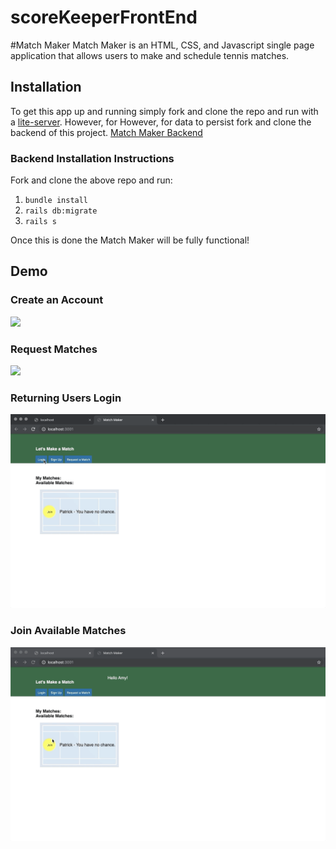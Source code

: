 # scoreKeeperFrontEnd

#Match Maker
Match Maker is an HTML, CSS, and Javascript single page application that allows users to make and schedule tennis matches. 

## Installation
To get this app up and running simply fork and clone the repo and run with a [lite-server](https://www.npmjs.com/package/light-server). However, for However, for data to persist fork and clone the backend of this project. [Match Maker Backend](https://github.com/patrickcandlin/scoreKeeperAppyBackend)

### Backend Installation Instructions
Fork and clone the above repo and run: 
1. `bundle install`
2. `rails db:migrate`
3. `rails s`

Once this is done the Match Maker will be fully functional!

## Demo

### Create an Account
![](demos/createnewuser.gif)

### Request Matches
![](demos/requestmatches.gif)

### Returning Users Login
![](demos/login.gif)

### Join Available Matches
![](demos/join.gif)